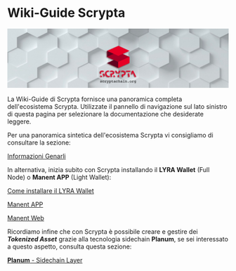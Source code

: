 # Wiki-Guide Scrypta

![banner](./.vuepress/public/assets/other/scrypta-banner.png)


La Wiki-Guide di Scrypta fornisce una panoramica completa dell'ecosistema Scrypta. Utilizzate il pannello di navigazione sul lato sinistro di questa pagina per selezionare la documentazione che desiderate leggere.

Per una panoramica sintetica dell'ecosistema Scrypta vi consigliamo di consultare la sezione:

[Informazioni Genarli](general-info/cosa-è.md)

In alternativa, inizia subito con Scrypta installando il **LYRA Wallet** (Full Node) o **Manent APP** (Light Wallet):

[Come installare il LYRA Wallet](scrypta-full-node/installazione.md)

[Manent APP](dapps/manent-app.md)

[Manent Web](dapps/manent-web.md)

Ricordiamo infine che con Scrypta è possibile creare e gestire dei ***Tokenized Asset*** grazie alla tecnologia sidechain **Planum**, se sei interessato a questo aspetto, consulta questa sezione:

[**Planum** - Sidechain Layer](planum/README.md)

